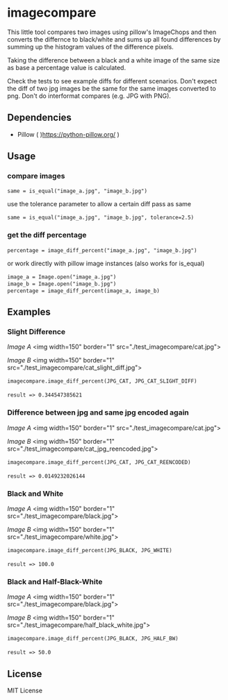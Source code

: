 # imagecompare

This little tool compares two images using pillow's ImageChops and then converts the differnce to
black/white and sums up all found differences by summing up the histogram values of the difference
pixels.

Taking the difference between a black and a white image of the same size as base a percentage value
is calculated.

Check the tests to see example diffs for different scenarios. Don't expect the diff of two jpg images be
the same for the same images converted to png. Don't do interformat compares (e.g. JPG with PNG).

## Dependencies

* Pillow ( )https://python-pillow.org/ )

## Usage

### compare images

    same = is_equal("image_a.jpg", "image_b.jpg")

use the tolerance parameter to allow a certain diff pass as same

    same = is_equal("image_a.jpg", "image_b.jpg", tolerance=2.5)

### get the diff percentage

    percentage = image_diff_percent("image_a.jpg", "image_b.jpg")

or work directly with pillow image instances (also works for is_equal)

    image_a = Image.open("image_a.jpg")
    image_b = Image.open("image_b.jpg")
    percentage = image_diff_percent(image_a, image_b)
    

## Examples

### Slight Difference

*Image A*
<img width=150" border="1" src="./test_imagecompare/cat.jpg">

*Image B*
<img width=150" border="1" src="./test_imagecompare/cat_slight_diff.jpg">

    imagecompare.image_diff_percent(JPG_CAT, JPG_CAT_SLIGHT_DIFF)

    result => 0.344547385621

### Difference between jpg and same jpg encoded again

*Image A*
<img width=150" border="1" src="./test_imagecompare/cat.jpg">

*Image B*
<img width=150" border="1" src="./test_imagecompare/cat_jpg_reencoded.jpg">

    imagecompare.image_diff_percent(JPG_CAT, JPG_CAT_REENCODED)

    result => 0.0149232026144
    
### Black and White

*Image A*
<img width=150" border="1" src="./test_imagecompare/black.jpg">

*Image B*
<img width=150" border="1" src="./test_imagecompare/white.jpg">

    imagecompare.image_diff_percent(JPG_BLACK, JPG_WHITE)

    result => 100.0
    
### Black and Half-Black-White

*Image A*
<img width=150" border="1" src="./test_imagecompare/black.jpg">

*Image B*
<img width=150" border="1" src="./test_imagecompare/half_black_white.jpg">

    imagecompare.image_diff_percent(JPG_BLACK, JPG_HALF_BW)

    result => 50.0
    
## License

MIT License